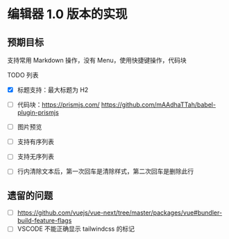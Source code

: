 # 编辑器 1.0 版本的实现

##  预期目标
支持常用 Markdown 操作，没有 Menu，使用快捷键操作，代码块

TODO 列表

- [x] 标题支持：最大标题为 H2
- [ ] 代码块：https://prismjs.com/ https://github.com/mAAdhaTTah/babel-plugin-prismjs
- [ ] 图片预览
- [ ] 支持有序列表
- [ ] 支持无序列表
- [ ] 行内清除文本后，第一次回车是清除样式，第二次回车是删除此行


## 遗留的问题

- [ ] https://github.com/vuejs/vue-next/tree/master/packages/vue#bundler-build-feature-flags
- [ ] VSCODE 不能正确显示 tailwindcss 的标记